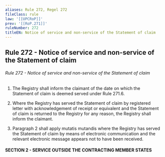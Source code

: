 ```yaml
---
aliases: Rule 272, Regel 272
fileClass: rule
law: '[[UPCRoP]]'
prev: '[[RoP.271]]'
ruleNumber: 272
titleEN: Notice of service and non-service of the Statement of claim
---
```


## Rule 272 - Notice of service and non-service of the Statement of claim

###### Rule 272 - Notice of service and non-service of the Statement of claim  
1. The Registry shall inform the claimant of the date on which the Statement of claim is deemed served under Rule 271.6.  

2. Where the Registry has served the Statement of claim by registered letter with acknowledgement of receipt or equivalent and the Statement of claim is returned to the Registry for any reason, the Registry shall inform the claimant.  

3. Paragraph  2 shall apply mutatis mutandis  where the Registry has served the Statement of claim by means of electronic communication and the relevant electronic message appears not to have been received.    


#### SECTION  2 - SERVICE OUTSIDE THE CONTRACTING MEMBER STATES